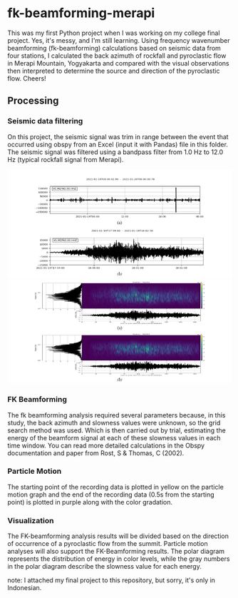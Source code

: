 # fk-beamforming-merapi

This was my first Python project when I was working on my college final project. Yes, it's messy, and I'm still learning. Using frequency wavenumber beamforming (fk-beamforming) calculations based on seismic data from four stations, I calculated the back azimuth of rockfall and pyroclastic flow in Merapi Mountain, Yogyakarta and compared with the visual observations then interpreted to determine the source and direction of the pyroclastic flow. Cheers!

## Processing

### Seismic data filtering

On this project, the seismic signal was trim in range between the event that occurred using obspy from an Excel (input it with Pandas) file in this folder.
The seismic signal was filtered using a bandpass filter from 1.0 Hz to 12.0 Hz (typical rockfall signal from Merapi).

![Semantic description of image](/assets/img/Data-Trimming.png "Data Trimming (a) before (b) after")
![Semantic description of image](/assets/img/Data_Filtering.png "Data Filtering 1.0 Hz to 12.0Hz (a) before (b) after")

### FK Beamforming

The fk beamforming analysis required several parameters because, in this study, the back azimuth and slowness values were unknown, so the grid search method was used.
Which is then carried out by trial, estimating the energy of the beamform signal at each of these slowness values in each time window. You can read more detailed calculations in the Obspy documentation and paper from Rost, S & Thomas, C (2002).

### Particle Motion

The starting point of the recording data is plotted in yellow on the particle motion graph and the end of the recording data (0.5s from the starting point) is plotted in purple along with the color gradation.

### Visualization

The FK-beamforming analysis results will be divided based on the direction of occurrence of a pyroclastic flow from the summit. Particle motion analyses will also support the FK-Beamforming results. The polar diagram represents the distribution of energy in color levels, while the gray numbers in the polar diagram describe the slowness value for each energy.

note: I attached my final project to this repository, but sorry, it's only in Indonesian.
